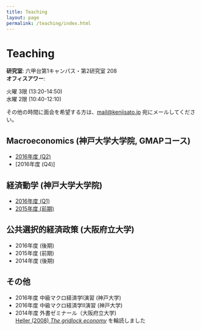 ```yaml
---
title: Teaching
layout: page
permalink: /teaching/index.html
---
```

# Teaching

**研究室**: 六甲台第1キャンパス・第2研究室 208<br>
**オフィスアワー**:

火曜 3限 (13:20-14:50)<br>
水曜 2限 (10:40-12:10)<br>

その他の時間に面会を希望する方は、mail@kenjisato.jp 宛にメールしてください。


## Macroeconomics (神戸大学大学院, GMAPコース)

- [2016年度 (Q2)](http://en.kenjisato.jp/teaching/ma/2016Q2/)
- [2016年度 (Q4)]

## 経済動学 (神戸大学大学院)

- [2016年度 (Q1)](ed/2016)
- [2015年度 (前期)](ed/2015)


## 公共選択的経済政策 (大阪府立大学)

- 2016年度 (後期)
- 2015年度 (前期)
- 2014年度 (後期)

## その他

- 2016年度 中級マクロ経済学I演習 (神戸大学)
- 2016年度 中級マクロ経済学II演習 (神戸大学)
- 2014年度 外書ゼミナール（大阪府立大学)<br>
  [Heller (2008) _The gridlock economy_](http://www.amazon.co.jp/Gridlock-Economy-Ownership-Markets-Innovation/dp/0465029167/ref=tmm_hrd_swatch_0?_encoding=UTF8&qid=&sr=) を輪読しました
